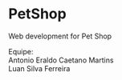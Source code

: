 # PetShop
Web development for Pet Shop

Equipe: \
Antonio Eraldo Caetano Martins \
Luan Silva Ferreira
